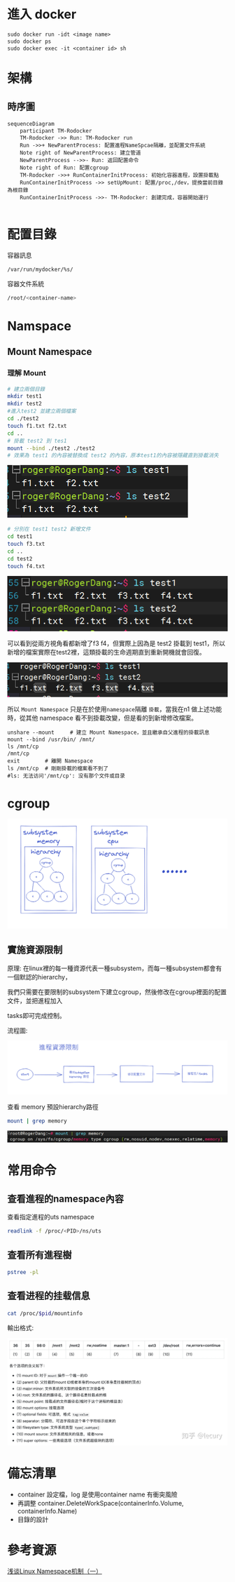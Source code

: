 # 進入 docker

``` shell
sudo docker run -idt <image name>
sudo docker ps
sudo docker exec -it <container id> sh
```

# 架構

## 時序圖

``` mermaid
sequenceDiagram
	participant TM-Rodocker
	TM-Rodocker ->> Run: TM-Rodocker run
	Run ->>+ NewParentProcess: 配置進程NameSpcae隔離，並配置文件系統
	Note right of NewParentProcess: 建立管道
	NewParentProcess -->>- Run: 返回配置命令
	Note right of Run: 配置cgroup
	TM-Rodocker ->>+ RunContainerInitProcess: 初始化容器進程，設置掛載點 
	RunContainerInitProcess ->> setUpMount: 配置/proc,/dev，提換當前目錄為根目錄
	RunContainerInitProcess ->>- TM-Rodocker: 創建完成，容器開始運行
	
```



# 配置目錄

容器訊息
``` sh
/var/run/mydocker/%s/
```

容器文件系統

```sh
/root/<container-name>
```



# Namspace

## Mount Namespace

### 理解 Mount	

``` sh
# 建立兩個目錄
mkdir test1
mkdir test2
#進入test2 並建立兩個檔案
cd ./test2	
touch f1.txt f2.txt
cd ..
# 掛載 test2 到 tes1
mount --bind ./test2 ./test2 
# 效果為 test1 的內容被替換成 test2 的內容，原本test1的內容被隱藏直到掛載消失

```

![image-20230329142255276](./實現docker.assets/image-20230329142255276.png)

``` sh
# 分別在 test1 test2 新增文件
cd test1
touch f3.txt
cd ..
cd test2
touch f4.txt
```

![image-20230329142448539](./實現docker.assets/image-20230329142448539.png)

可以看到從兩方視角看都新增了f3 f4，但實際上因為是 test2 掛載到 test1，所以新增的檔案實際在test2裡，這類掛載的生命週期直到重新開機就會回復。

![image-20230329142803969](./實現docker.assets/image-20230329142803969.png)

所以 `Mount Namespace` 只是在於使用`namespace`隔離 `掛載`，當我在n1 做上述功能時，從其他 namespace 看不到掛載改變，但是看的到新增修改檔案。

``` shell
unshare --mount		# 建立 Mount Namespace，並且繼承自父進程的掛載訊息
mount --bind /usr/bin/ /mnt/ 
ls /mnt/cp 
/mnt/cp 
exit 		# 離開 Namespace
ls /mnt/cp 	# 剛剛掛載的檔案看不到了
#ls: 无法访问'/mnt/cp': 没有那个文件或目录 
```





# cgroup

![image-20230327144007392](./實現docker.assets/image-20230327144007392.png)



## 實施資源限制

原理: 在linux裡的每一種資源代表一種subsystem，而每一種subsystem都會有一個默認的hierarchy，

我們只需要在要限制的subsystem下建立cgroup，然後修改在cgroup裡面的配置文件，並把進程加入

tasks即可完成控制。

流程圖:

![image-20230327143540473](./實現docker.assets/image-20230327143540473.png)





查看 memory 預設hierarchy路徑

```sh
mount | grep memory
```

![image-20230327143138537](./實現docker.assets/image-20230327143138537.png)





# 常用命令

## 查看進程的namespace內容

查看指定進程的uts namespace

``` sh
readlink -f /proc/<PID>/ns/uts
```

## 查看所有進程樹

``` sh
pstree -pl
```

## 查看进程的挂载信息

``` sh
cat /proc/$pid/mountinfo
```

輸出格式:

![img](./實現docker.assets/v2-77ecbf746f9ce998ea3fbc3c63ffe1c4_r.jpg)





# 備忘清單

* container 設定檔，log 是使用container name 有衝突風險
* 再調整 container.DeleteWorkSpace(containerInfo.Volume, containerInfo.Name)
* 目錄的設計

# 參考資源

[浅谈Linux Namespace机制（一）](https://zhuanlan.zhihu.com/p/73248894)
